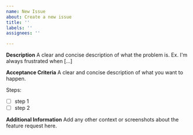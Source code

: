 ```yaml
---
name: New Issue
about: Create a new issue
title: ''
labels: ''
assignees: ''

---
```


**Description**
A clear and concise description of what the problem is. Ex. I'm always frustrated when [...]

**Acceptance Criteria**
A clear and concise description of what you want to happen.

Steps:
- [ ]  step 1
- [ ]  step 2

**Additional Information**
Add any other context or screenshots about the feature request here.
